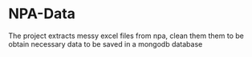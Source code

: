 # NPA-Data
The project extracts messy excel files from npa, clean them them to be obtain necessary data to be saved in a mongodb database
